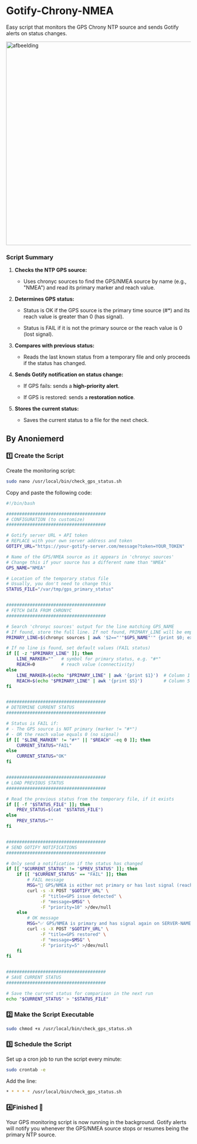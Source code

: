# Gotify-Chrony-NMEA
Easy script that monitors the GPS Chrony NTP source and sends Gotify alerts on status changes.

<img width="1144" height="555" alt="afbeelding" src="https://github.com/user-attachments/assets/66e38159-861a-47b4-a224-100502599d4d" />


### **Script Summary**

1.  **Checks the NTP GPS source:**
    
    - Uses chronyc sources to find the GPS/NMEA source by name (e.g., "NMEA") and read its primary marker and reach value.
        
2.  **Determines GPS status:**
    
    -  Status is OK if the GPS source is the primary time source (#*) and its reach value is greater than 0 (has signal).

    -  Status is FAIL if it is not the primary source or the reach value is 0 (lost signal).
        
3.  **Compares with previous status:**
    
    -  Reads the last known status from a temporary file and only proceeds if the status has changed.
        
4.  **Sends Gotify notification on status change:**
    -  If GPS fails: sends a **high-priority alert**.
        
    -  If GPS is restored: sends a **restoration notice**.
        
5.  **Stores the current status:**
    
    - Saves the current status to a file for the next check.

## By Anoniemerd

### 1️⃣ Create the Script

Create the monitoring script:

```bash
sudo nano /usr/local/bin/check_gps_status.sh
```
Copy and paste the following code:

```bash
#!/bin/bash

######################################
# CONFIGURATION (to customize)
######################################

# Gotify server URL + API token
# REPLACE with your own server address and token
GOTIFY_URL="https://your-gotify-server.com/message?token=YOUR_TOKEN"

# Name of the GPS/NMEA source as it appears in 'chronyc sources'
# Change this if your source has a different name than "NMEA"
GPS_NAME="NMEA"

# Location of the temporary status file
# Usually, you don't need to change this
STATUS_FILE="/var/tmp/gps_primary_status"


######################################
# FETCH DATA FROM CHRONYC
######################################

# Search 'chronyc sources' output for the line matching GPS_NAME
# If found, store the full line. If not found, PRIMARY_LINE will be empty
PRIMARY_LINE=$(chronyc sources | awk '$2=="'"$GPS_NAME"'" {print $0; exit}')

# If no line is found, set default values (FAIL status)
if [[ -z "$PRIMARY_LINE" ]]; then
    LINE_MARKER=""   # symbol for primary status, e.g. "#*"
    REACH=0          # reach value (connectivity)
else
    LINE_MARKER=$(echo "$PRIMARY_LINE" | awk '{print $1}')  # Column 1 = marker
    REACH=$(echo "$PRIMARY_LINE" | awk '{print $5}')        # Column 5 = reach value
fi


######################################
# DETERMINE CURRENT STATUS
######################################

# Status is FAIL if:
# - The GPS source is NOT primary (marker != "#*")
# - OR the reach value equals 0 (no signal)
if [[ "$LINE_MARKER" != "#*" || "$REACH" -eq 0 ]]; then
    CURRENT_STATUS="FAIL"
else
    CURRENT_STATUS="OK"
fi


######################################
# LOAD PREVIOUS STATUS
######################################

# Read the previous status from the temporary file, if it exists
if [[ -f "$STATUS_FILE" ]]; then
    PREV_STATUS=$(cat "$STATUS_FILE")
else
    PREV_STATUS=""
fi


######################################
# SEND GOTIFY NOTIFICATIONS
######################################

# Only send a notification if the status has changed
if [[ "$CURRENT_STATUS" != "$PREV_STATUS" ]]; then
    if [[ "$CURRENT_STATUS" == "FAIL" ]]; then
        # FAIL message
        MSG="🔴 GPS/NMEA is either not primary or has lost signal (reach=0) on SERVER-NAME!"
        curl -s -X POST "$GOTIFY_URL" \
             -F "title=GPS issue detected" \
             -F "message=$MSG" \
             -F "priority=10" >/dev/null
    else
        # OK message
        MSG="✅ GPS/NMEA is primary and has signal again on SERVER-NAME."
        curl -s -X POST "$GOTIFY_URL" \
             -F "title=GPS restored" \
             -F "message=$MSG" \
             -F "priority=5" >/dev/null
    fi
fi


######################################
# SAVE CURRENT STATUS
######################################

# Save the current status for comparison in the next run
echo "$CURRENT_STATUS" > "$STATUS_FILE"

```

### 2️⃣ Make the Script Executable

```bash
sudo chmod +x /usr/local/bin/check_gps_status.sh
```

### 3️⃣ Schedule the Script
Set up a cron job to run the script every minute:
```bash
sudo crontab -e
```
Add the line:
```bash
* * * * * /usr/local/bin/check_gps_status.sh
```

### 4️⃣Finished 🎉
Your GPS monitoring script is now running in the background. Gotify alerts will notify you whenever the GPS/NMEA source stops or resumes being the primary NTP source.

